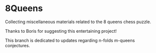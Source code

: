 # 8Queens
Collecting miscellaneous materials related to the 8 queens chess puzzle.

Thanks to Boris for suggesting this entertaining project!

This branch is dedicated to updates regarding n-folds m-queens conjectures.
